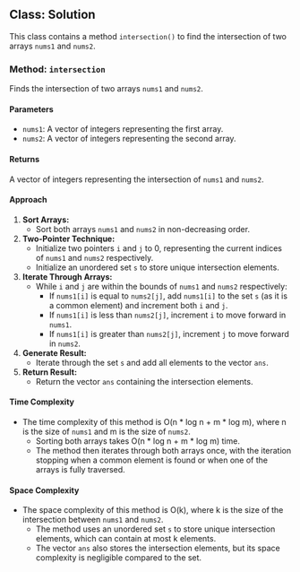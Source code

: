 ## Class: Solution

This class contains a method `intersection()` to find the intersection of two arrays `nums1` and `nums2`.

### Method: `intersection`

Finds the intersection of two arrays `nums1` and `nums2`.

#### Parameters

- `nums1`: A vector of integers representing the first array.
- `nums2`: A vector of integers representing the second array.

#### Returns

A vector of integers representing the intersection of `nums1` and `nums2`.

#### Approach

1. **Sort Arrays:**
   - Sort both arrays `nums1` and `nums2` in non-decreasing order.
2. **Two-Pointer Technique:**
   - Initialize two pointers `i` and `j` to 0, representing the current indices of `nums1` and `nums2` respectively.
   - Initialize an unordered set `s` to store unique intersection elements.
3. **Iterate Through Arrays:**
   - While `i` and `j` are within the bounds of `nums1` and `nums2` respectively:
     - If `nums1[i]` is equal to `nums2[j]`, add `nums1[i]` to the set `s` (as it is a common element) and increment both `i` and `j`.
     - If `nums1[i]` is less than `nums2[j]`, increment `i` to move forward in `nums1`.
     - If `nums1[i]` is greater than `nums2[j]`, increment `j` to move forward in `nums2`.
4. **Generate Result:**
   - Iterate through the set `s` and add all elements to the vector `ans`.
5. **Return Result:**
   - Return the vector `ans` containing the intersection elements.

#### Time Complexity
- The time complexity of this method is O(n * log n + m * log m), where n is the size of `nums1` and m is the size of `nums2`.
  - Sorting both arrays takes O(n * log n + m * log m) time.
  - The method then iterates through both arrays once, with the iteration stopping when a common element is found or when one of the arrays is fully traversed.

#### Space Complexity
- The space complexity of this method is O(k), where k is the size of the intersection between `nums1` and `nums2`.
  - The method uses an unordered set `s` to store unique intersection elements, which can contain at most k elements.
  - The vector `ans` also stores the intersection elements, but its space complexity is negligible compared to the set.
